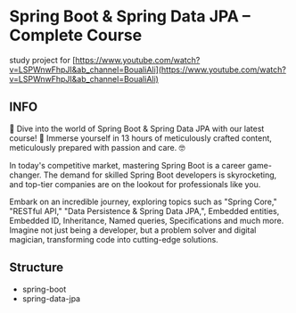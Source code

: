 # Spring Boot & Spring Data JPA – Complete Course

study project
for [https://www.youtube.com/watch?v=LSPWnwFhpJI&ab_channel=BoualiAli](https://www.youtube.com/watch?v=LSPWnwFhpJI&ab_channel=BoualiAli)

## INFO

🌟 Dive into the world of Spring Boot & Spring Data JPA with our latest course! 🚀 Immerse yourself in 13 hours of
meticulously crafted content, meticulously prepared with passion and care. 🤓

In today's competitive market, mastering Spring Boot is a career game-changer. The demand for skilled Spring Boot
developers is skyrocketing, and top-tier companies are on the lookout for professionals like you.

Embark on an incredible journey, exploring topics such as "Spring Core," "RESTful API," "Data Persistence & Spring Data
JPA,", Embedded entities, Embedded ID, Inheritance, Named queries, Specifications and much more. Imagine not just being
a developer, but a problem solver and digital magician, transforming code into cutting-edge solutions.

## Structure

- spring-boot
- spring-data-jpa

